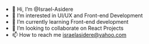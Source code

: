 - 👋 Hi, I’m @Israel-Asidere
- 👀 I’m interested in UI/UX and Front-end Development
- 🌱 I’m currently learning Front-end development
- 💞️ I’m looking to collaborate on React Projects
- 📫 How to reach me israelasidere@yahoo.com

<!---
Israel-Asidere/Israel-Asidere is a ✨ special ✨ repository because its `README.md` (this file) appears on your GitHub profile.
You can click the Preview link to take a look at your changes.
--->
